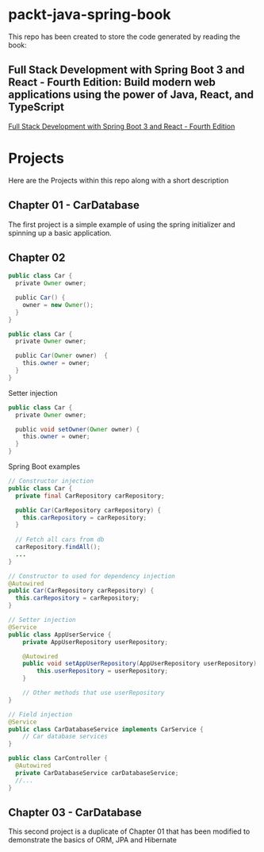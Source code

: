 # packt-java-spring-book

This repo has been created to store the code generated by reading the book:

## Full Stack Development with Spring Boot 3 and React - Fourth Edition: Build modern web applications using the power of Java, React, and TypeScript

<a href="https://www.amazon.com/gp/product/1805122460" target="_blank">Full Stack Development with Spring Boot 3 and React - Fourth Edition</a>

# Projects

Here are the Projects within this repo along with a short description

## Chapter 01 - CarDatabase

The first project is a simple example of using the spring initializer and spinning up a basic application.

## Chapter 02

```java
public class Car { 
  private Owner owner; 

  public Car() { 
    owner = new Owner(); 
  } 
} 

public class Car { 
  private Owner owner; 

  public Car(Owner owner)  { 
    this.owner = owner; 
  } 
}
```

Setter injection
```java
public class Car { 
  private Owner owner; 

  public void setOwner(Owner owner) { 
    this.owner = owner; 
  } 
} 
```

Spring Boot examples
```java
// Constructor injection
public class Car {
  private final CarRepository carRepository;

  public Car(CarRepository carRepository) {
    this.carRepository = carRepository;
  }
      
  // Fetch all cars from db 
  carRepository.findAll();
  ...
}

// Constructor to used for dependency injection
@Autowired  
public Car(CarRepository carRepository) {
  this.carRepository = carRepository;
}

// Setter injection
@Service
public class AppUserService {
    private AppUserRepository userRepository;

    @Autowired
    public void setAppUserRepository(AppUserRepository userRepository) {
        this.userRepository = userRepository;
    }

    // Other methods that use userRepository
}

// Field injection
@Service
public class CarDatabaseService implements CarService {
	// Car database services
}

public class CarController {
  @Autowired
  private CarDatabaseService carDatabaseService;
  //...
}

```

## Chapter 03 - CarDatabase

This second project is a duplicate of Chapter 01 that has been modified to demonstrate the basics of ORM, JPA and Hibernate
